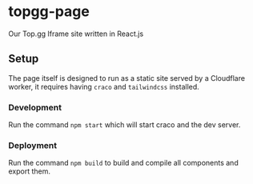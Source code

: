 # topgg-page
Our Top.gg Iframe site written in React.js

## Setup

The page itself is designed to run as a static site served by a Cloudflare worker, it requires having `craco` and `tailwindcss` installed.

### Development
Run the command `npm start` which will start craco and the dev server.

### Deployment
Run the command `npm build` to build and compile all components and export them.



